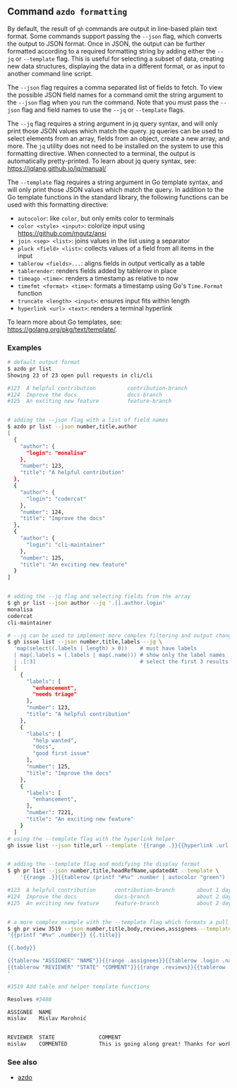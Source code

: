 ## Command `azdo formatting`

By default, the result of `gh` commands are output in line-based plain text format.
Some commands support passing the `--json` flag, which converts the output to JSON format.
Once in JSON, the output can be further formatted according to a required formatting string by
adding either the `--jq` or `--template` flag. This is useful for selecting a subset of data,
creating new data structures, displaying the data in a different format, or as input to another
command line script.

The `--json` flag requires a comma separated list of fields to fetch. To view the possible JSON
field names for a command omit the string argument to the `--json` flag when you run the command.
Note that you must pass the `--json` flag and field names to use the `--jq` or `--template` flags.

The `--jq` flag requires a string argument in jq query syntax, and will only print
those JSON values which match the query. jq queries can be used to select elements from an
array, fields from an object, create a new array, and more. The `jq` utility does not need
to be installed on the system to use this formatting directive. When connected to a terminal,
the output is automatically pretty-printed. To learn about jq query syntax, see:
<https://jqlang.github.io/jq/manual/>

The `--template` flag requires a string argument in Go template syntax, and will only print
those JSON values which match the query.
In addition to the Go template functions in the standard library, the following functions can be used
with this formatting directive:
- `autocolor`: like `color`, but only emits color to terminals
- `color <style> <input>`: colorize input using <https://github.com/mgutz/ansi>
- `join <sep> <list>`: joins values in the list using a separator
- `pluck <field> <list>`: collects values of a field from all items in the input
- `tablerow <fields>...`: aligns fields in output vertically as a table
- `tablerender`: renders fields added by tablerow in place
- `timeago <time>`: renders a timestamp as relative to now
- `timefmt <format> <time>`: formats a timestamp using Go's `Time.Format` function
- `truncate <length> <input>`: ensures input fits within length
- `hyperlink <url> <text>`: renders a terminal hyperlink

To learn more about Go templates, see: <https://golang.org/pkg/text/template/>.


### Examples

```bash
# default output format
$ azdo pr list
Showing 23 of 23 open pull requests in cli/cli

#123  A helpful contribution          contribution-branch              about 1 day ago
#124  Improve the docs                docs-branch                      about 2 days ago
#125  An exciting new feature         feature-branch                   about 2 days ago


# adding the --json flag with a list of field names
$ azdo pr list --json number,title,author
[
  {
    "author": {
      "login": "monalisa"
    },
    "number": 123,
    "title": "A helpful contribution"
  },
  {
    "author": {
      "login": "codercat"
    },
    "number": 124,
    "title": "Improve the docs"
  },
  {
    "author": {
      "login": "cli-maintainer"
    },
    "number": 125,
    "title": "An exciting new feature"
  }
]


# adding the --jq flag and selecting fields from the array
$ gh pr list --json author --jq '.[].author.login'
monalisa
codercat
cli-maintainer

# --jq can be used to implement more complex filtering and output changes:
$ gh issue list --json number,title,labels --jq \
  'map(select((.labels | length) > 0))    # must have labels
  | map(.labels = (.labels | map(.name))) # show only the label names
  | .[:3]                                 # select the first 3 results'
  [
    {
      "labels": [
        "enhancement",
        "needs triage"
      ],
      "number": 123,
      "title": "A helpful contribution"
    },
    {
      "labels": [
        "help wanted",
        "docs",
        "good first issue"
      ],
      "number": 125,
      "title": "Improve the docs"
    },
    {
      "labels": [
        "enhancement",
      ],
      "number": 7221,
      "title": "An exciting new feature"
    }
  ]
# using the --template flag with the hyperlink helper
gh issue list --json title,url --template '{{range .}}{{hyperlink .url .title}}{{"\n"}}{{end}}'


# adding the --template flag and modifying the display format
$ gh pr list --json number,title,headRefName,updatedAt --template \
	'{{range .}}{{tablerow (printf "#%v" .number | autocolor "green") .title .headRefName (timeago .updatedAt)}}{{end}}'

#123  A helpful contribution      contribution-branch       about 1 day ago
#124  Improve the docs            docs-branch               about 2 days ago
#125  An exciting new feature     feature-branch            about 2 days ago


# a more complex example with the --template flag which formats a pull request using multiple tables with headers:
$ gh pr view 3519 --json number,title,body,reviews,assignees --template \
'{{printf "#%v" .number}} {{.title}}

{{.body}}

{{tablerow "ASSIGNEE" "NAME"}}{{range .assignees}}{{tablerow .login .name}}{{end}}{{tablerender}}
{{tablerow "REVIEWER" "STATE" "COMMENT"}}{{range .reviews}}{{tablerow .author.login .state .body}}{{end}}
'

#3519 Add table and helper template functions

Resolves #3488

ASSIGNEE  NAME
mislav    Mislav Marohnić


REVIEWER  STATE              COMMENT
mislav    COMMENTED          This is going along great! Thanks for working on this ❤️
```

### See also

* [azdo](./azdo.md)
